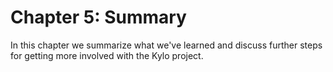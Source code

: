 # Chapter 5: Summary

In this chapter we summarize what we've learned and discuss further steps for getting more involved with the Kylo project. 
